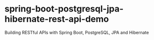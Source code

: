 # spring-boot-postgresql-jpa-hibernate-rest-api-demo
Building RESTful APIs with Spring Boot, PostgreSQL, JPA and Hibernate
